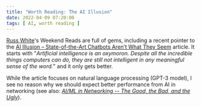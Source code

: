 ```yaml
---
title: "Worth Reading: The AI Illusion"
date: 2022-04-09 07:20:00
tags: [ AI, worth reading ] 
---
```

[Russ White](https://rule11.tech/)'s Weekend Reads are full of gems, including a recent pointer to the [AI Illusion – State&#x2d;of&#x2d;the&#x2d;Art Chatbots Aren&#8217;t What They Seem](https://mindmatters.ai/2022/03/the-ai-illusion-state-of-the-art-chatbots-arent-what-they-seem/) article. It starts with "_Artificial intelligence is an oxymoron. Despite all the incredible things computers can do, they are still not intelligent in any meaningful sense of the word._" and it only gets better.

While the article focuses on natural language processing (GPT-3 model), I see no reason why we should expect better performance from AI in networking (see also: _[AI/ML in Networking -- The Good, the Bad, and the Ugly](https://www.ipspace.net/AI_and_ML_in_Networking)_).
